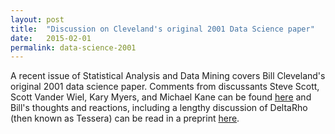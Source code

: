 ```yaml
---
layout: post
title:  "Discussion on Cleveland's original 2001 Data Science paper"
date:   2015-02-01
permalink: data-science-2001
---
```


A recent issue of Statistical Analysis and Data Mining covers Bill Cleveland's original 2001 data science paper.  Comments from discussants Steve Scott, Scott Vander Wiel, Kary Myers, and Michael Kane can be found [here](http://onlinelibrary.wiley.com/doi/10.1002/sam.2014.7.issue-6/issuetoc) and Bill's thoughts and reactions, including a lengthy discussion of DeltaRho (then known as Tessera) can be read in a preprint [here](http://ml.stat.purdue.edu/hafen/preprints/Cleveland_SADM_2014.pdf).
